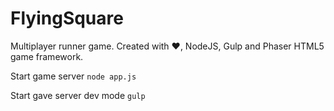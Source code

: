 # FlyingSquare
Multiplayer runner game. 
Created with ❤, NodeJS, Gulp and Phaser HTML5 game framework.

Start game server 
<code>node app.js</code>

Start gave server dev mode
<code>gulp</code>